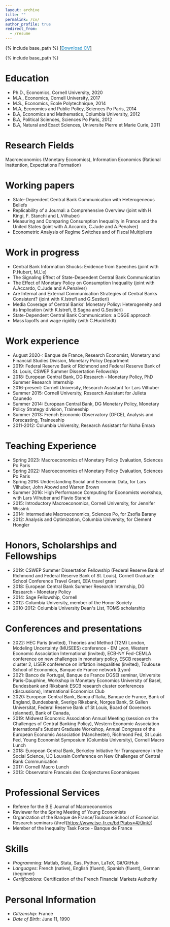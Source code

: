```yaml
---
layout: archive
title: ""
permalink: /cv/
author_profile: true
redirect_from:
  - /resume
---
```

{% include base_path %}
[[<span style="color:#007CBB">Download CV</span>]](../files/HerbertSylverie_CV_policy.pdf)

{% include base_path %}

Education
======
* Ph.D., Economics, Cornell University, 2020
* M.A., Economics, Cornell University, 2017
* M.S., Economics, Ecole Polytechnique, 2014
* M.A, Economics and Public Policy, Sciences Po Paris, 2014
* B.A, Economics and Mathematics, Columbia University, 2012
* B.A, Political Sciences, Sciences Po Paris, 2012
* B.A, Natural and Exact Sciences, Universite Pierre et Marie Curie, 2011

Research Fields
======
Macroeconomics (Monetary Economics), Information Economics (Rational Inattention, Expectations Formation)

Working papers
======
* State-Dependent Central Bank Communication with Heterogeneous Beliefs
* Replicability of a Journal: a Comprehensive Overview (joint with H. Kingi, F. Stanchi and L.Vilhuber)
* Measuring and Comparing Consumption Inequality in France and the United States (joint with A.Accardo, C.Jude and A.Penalver)
* Econometric Analysis of Regime Switches and of Fiscal Multipliers


Work in progress
======
*  Central Bank Information Shocks: Evidence from Speeches (joint with P.Hubert, M.L\'e)
* The Signaling Effect of State-Dependent Central Bank Communication 
* The Effect of Monetary Policy on Consumption Inequality (joint with A.Accardo, C.Jude and A.Penalver)
* Are Internal and External Communication Strategies of Central Banks Consistent? (joint with K.Istrefi and G.Sestieri)
* Media Coverage of Central Banks' Monetary Policy: Heterogeneity and its Implication (with K.Istrefi, B.Sagna and G.Sestieri) 
* State-Dependent Central Bank Communication: a DSGE approach
* Mass layoffs and wage rigidity (with C.Huckfeldt)


Work experience
======
* August 2020-: Banque de France, Research Economist,  Monetary and Financial Studies Division, Monetary Policy Department
* 2019: Federal Reserve Bank of Richmond and Federal Reserve Bank of St. Louis, CSWEP Summer Dissertation Fellowship 
* 2018: European Central Bank, DG Research - Monetary Policy, PhD Summer Research Internship
* 2016-present: Cornell University, Research Assistant for Lars Vilhuber
* Summer 2015: Cornell University, Research Assistant for Julieta Caunedo
* Summer 2014: European Central Bank, DG Monetary Policy, Monetary Policy Strategy division, Traineeship 
* Summer 2013: French Economic Observatory (OFCE), Analysis and Forecasting, Traineeship
* 2011-2012: Columbia University, Research Assistant for Noha Emara

Teaching Experience
======
* Spring 2023: Macroeconomics of Monetary Policy Evaluation, Sciences Po Paris
* Spring 2022: Macroeconomics of Monetary Policy Evaluation, Sciences Po Paris
* Spring 2016: Understanding Social and Economic Data, for Lars Vilhuber, John Abowd and Warren Brown
* Summer 2016: High Performance Computing for Economists workshop, with Lars Vilhuber and Flavio Stanchi
* 2015: Introductory Macroeconomics, Cornell University, for Jennifer Wissink
* 2014: Intermediate Macroeconomics, Sciences Po, for Zsofia Barany
* 2012: Analysis and Optimization, Columbia University, for Clement Hongler


Honors, Scholarships and Fellowships
======
* 2019: CSWEP Summer Dissertation Fellowship (Federal Reserve Bank of Richmond and Federal Reserve Bank of St. Louis), Cornell Graduate School Conference Travel Grant, EEA travel grant
* 2018: European Central Bank Summer Research Internship, DG Research - Monetary Policy
* 2014: Sage Fellowship, Cornell
* 2012: Columbia University, member of the Honor Society
* 2010-2012: Columbia University Dean's List, TOMS scholarship
  
Conferences and presentations
======
* 2022: HEC Paris (invited), Theories and Method (T2M) London, Modeling Uncertainty (MUSEES) conference - EM Lyon, Western Economic Association International (invited), ECB-NY Fed-CEMLA conference on new challenges in monetary policy, ESCB research cluster 2, LISER conference on inflation inequalities (invited), Toulouse School of Economics, Banque de France network (Lyon)
* 2021: Banco de Portugal, Banque de France DGSEI seminar, Universite Paris-Dauphine, Workshop in Monetary Economics University of Basel, Bundesbank and Riksbank ESCB research cluster conferences (discussions), International Economics Club
* 2020: European Central Bank, Banca d'Italia, Banque de France, Bank of England, Bundesbank, Sverige Riksbank, Norges Bank, St Gallen Universitat, Federal Reserve Bank of St Louis, Board of Governors (planned), Bank of Canada, 
* 2019: Midwest Economic Association Annual Meeting (session on the Challenges of Central Banking Policy), Western Economic Association International's Student Graduate Workshop, Annual Congress of the European Economic Association (Manchester), Richmond Fed, St Louis Fed, Young Economist Symposium (Columbia University), Cornell Macro Lunch
* 2018: European Central Bank, Berkeley Initiative for Transparency in the Social Science, UC Louvain Conference on New Challenges of Central Bank Communication
* 2017: Cornell Macro Lunch
* 2013: Observatoire Francais des Conjonctures Economiques
  
Professional Services 
======
* Referee for the B.E Journal of Macroeconomics
* Reviewer for the Spring Meeting of Young Economists
* Organization of the Banque de France/Toulouse School of Economics Research seminars (\href{https://www.tse-fr.eu/bdf?tabs=4}{link})
* Member of the Inequality Task Force - Banque de France

Skills
======
* <em>Programming</em>: Matlab, Stata, Sas, Python, LaTeX, Git/GitHub
* <em>Languages</em>: French (native), English (fluent), Spanish (fluent), German (beginner)
* <em>Certifications</em>: Certification of the French Financial Markets Authority
  
Personal Information
======
* <em>Citizenship</em>:	France
* <em>Date of Birth</em>: June 11, 1990
